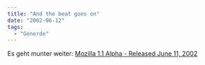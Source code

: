 ```yaml
---
title: "And the beat goes on"
date: "2002-06-12"
tags:
  - "Generde"
---
```


Es geht munter weiter:
[Mozilla 1.1 Alpha - Released June 11, 2002](http://www.mozilla.org/releases/)
